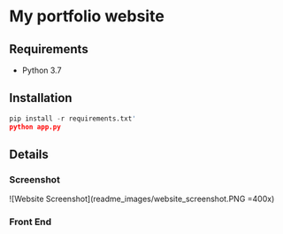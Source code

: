 # My portfolio website

## Requirements

- Python 3.7

## Installation 

```python
pip install -r requirements.txt'
python app.py
```

## Details 

### Screenshot

![Website Screenshot](readme_images/website_screenshot.PNG =400x)

### Front End
